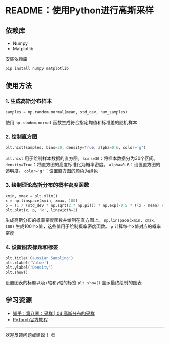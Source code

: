 # README：使用Python进行高斯采样

## 依赖库

- Numpy
- Matplotlib

安装依赖库
  ```bash
  pip install numpy matplotlib
  ```
## 使用方法

### 1. 生成高斯分布样本
```python
samples = np.random.normal(mean, std_dev, num_samples)
```
使用 `np.random.normal` 函数生成符合指定均值和标准差的随机样本

### 2. 绘制直方图
```python
plt.hist(samples, bins=30, density=True, alpha=0.6, color='g')
```
`plt.hist` 用于绘制样本数据的直方图。
`bins=30`：将样本数据分为30个区间。
`density=True`：将直方图的高度标准化为概率密度。
`alpha=0.6`：设置直方图的透明度。
`color='g'`：设置直方图的颜色为绿色

### 3. 绘制理论高斯分布的概率密度函数
```python
xmin, xmax = plt.xlim()
x = np.linspace(xmin, xmax, 100)
p = (1 / (std_dev * np.sqrt(2 * np.pi))) * np.exp(-0.5 * ((x - mean) / std_dev) ** 2)
plt.plot(x, p, 'k', linewidth=2)
```
生成高斯分布的概率密度函数并绘制在直方图上。
`np.linspace(xmin, xmax, 100)` 生成100个x值，这些值用于绘制概率密度函数。
`p` 计算每个x值对应的概率密度

### 4. 设置图表标题和标签
```python
plt.title('Gaussian Sampling')
plt.xlabel('Value')
plt.ylabel('Density')
plt.show()
```
设置图表的标题以及x轴和y轴的标签
`plt.show()` 显示最终绘制的图表


## 学习资源

- [知乎：第八章：采样 | 04 高斯分布的采样](https://zhuanlan.zhihu.com/p/118494301)
- [PyTorch官方教程](https://pytorch.org/tutorials/)

---
欢迎反馈问题或建议！ 😊
